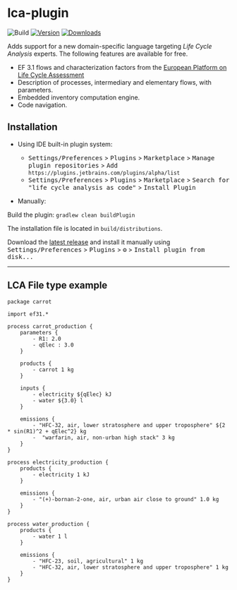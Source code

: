 # lca-plugin

![Build](https://github.com/AlbanSeurat/lca-plugin/workflows/Build/badge.svg)
[![Version](https://img.shields.io/jetbrains/plugin/v/PLUGIN_ID.svg)](https://plugins.jetbrains.com/plugin/PLUGIN_ID)
[![Downloads](https://img.shields.io/jetbrains/plugin/d/PLUGIN_ID.svg)](https://plugins.jetbrains.com/plugin/PLUGIN_ID)

<!-- Plugin description -->
Adds support for a new domain-specific language targeting <i>Life Cycle Analysis</i> experts. The following features are available for free.
<ul>
    <li>EF 3.1 flows and characterization factors from the <a href="https://eplca.jrc.ec.europa.eu/LCDN/developerEF.xhtml">European Platform on Life Cycle Assessment</a></li>
    <li>Description of processes, intermediary and elementary flows, with parameters.</li>
    <li>Embedded inventory computation engine.</li>
    <li>Code navigation.</li>
</ul>
<!-- Plugin description end -->

## Installation

- Using IDE built-in plugin system:
  - <kbd>Settings/Preferences</kbd> > <kbd>Plugins</kbd> > <kbd>Marketplace</kbd> > <kbd>Manage plugin repositories</kbd> > <kbd> Add `https://plugins.jetbrains.com/plugins/alpha/list` </kbd>
  - <kbd>Settings/Preferences</kbd> > <kbd>Plugins</kbd> > <kbd>Marketplace</kbd> > <kbd>Search for "life cycle analysis as code"</kbd> >
    <kbd>Install Plugin</kbd>
  
- Manually:

Build the plugin: `gradlew clean buildPlugin`

The installation file is located in `build/distributions`. 

  Download the [latest release](https://github.com/kleis-technology/lca-plugin/releases/latest) and install it manually using
  <kbd>Settings/Preferences</kbd> > <kbd>Plugins</kbd> > <kbd>⚙️</kbd> > <kbd>Install plugin from disk...</kbd>


---


## LCA File type example


```lca
package carrot

import ef31.*

process carrot_production {
    parameters {
        - R1: 2.0
        - qElec : 3.0
    }

    products {
        - carrot 1 kg
    }

    inputs {
        - electricity ${qElec} kJ
        - water ${3.0} l
    }

    emissions {
        - "HFC-32, air, lower stratosphere and upper troposphere" ${2 * sin(R1)^2 + qElec^2} kg
        -  "warfarin, air, non-urban high stack" 3 kg
    }
}

process electricity_production {
    products {
        - electricity 1 kJ
    }

    emissions {
        - "(+)-bornan-2-one, air, urban air close to ground" 1.0 kg
    }
}

process water_production {
    products {
        - water 1 l
    }

    emissions {
        - "HFC-23, soil, agricultural" 1 kg
        - "HFC-32, air, lower stratosphere and upper troposphere" 1 kg
    }
}
```

